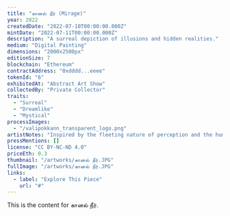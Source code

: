 ```yaml
---
title: "கானல் நீர் (Mirage)"
year: 2022
createdDate: "2022-07-10T00:00:00.000Z"
mintDate: "2022-07-11T00:00:00.000Z"
description: "A surreal depiction of illusions and hidden realities."
medium: "Digital Painting"
dimensions: "2000x2500px"
editionSize: 7
blockchain: "Ethereum"
contractAddress: "0xdddd...eeee"
tokenId: "6"
exhibitedAt: "Abstract Art Show"
collectedBy: "Private Collector"
traits:
  - "Surreal"
  - "Dreamlike"
  - "Mystical"
processImages:
  - "/valipokkann_transparent_logo.png"
artistNotes: "Inspired by the fleeting nature of perception and the human desire for meaning."
pressMentions: []
license: "CC BY-NC-ND 4.0"
priceEth: 0.3
thumbnail: "/artworks/கானல் நீர்.JPG"
fullImage: "/artworks/கானல் நீர்.JPG"
links:
  - label: "Explore This Piece"
    url: "#"
---
```


This is the content for கானல் நீர். 